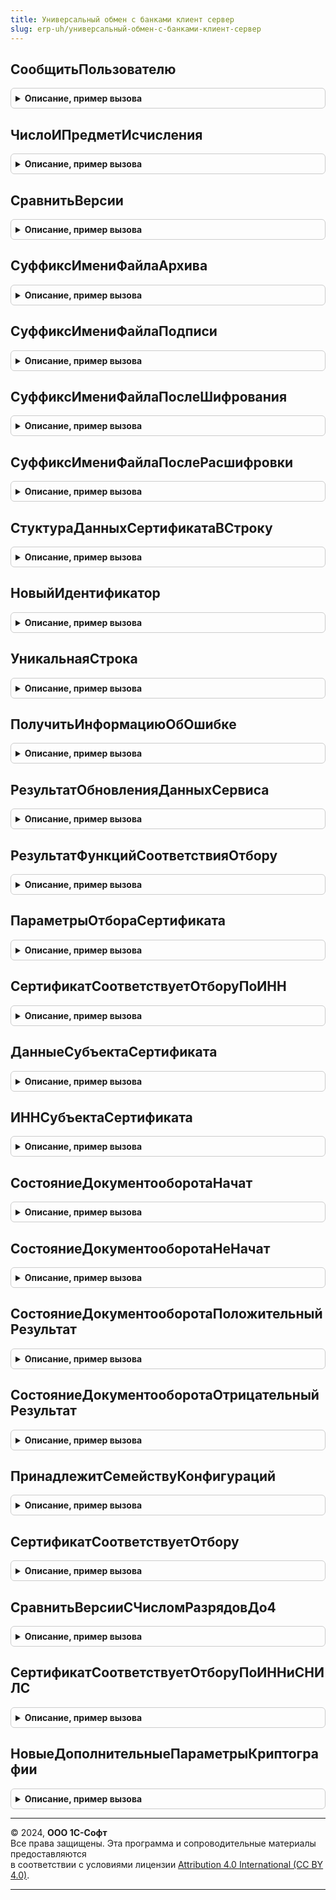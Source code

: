 ```yaml
---
title: Универсальный обмен с банками клиент сервер
slug: erp-uh/универсальный-обмен-с-банками-клиент-сервер
---
```



## СообщитьПользователю
<details style="margin: 1em 0; padding: 0.5em; border: 1px solid #ccc; border-radius: 6px;">

<summary style="font-weight: bold; cursor: pointer;">Описание, пример вызова</summary>

```bsl

Процедура СообщитьПользователю( Экспорт
```

Пример вызова
```bsl
УниверсальныйОбменСБанкамиКлиентСервер.СообщитьПользователю();
```
</details>

## ЧислоИПредметИсчисления
<details style="margin: 1em 0; padding: 0.5em; border: 1px solid #ccc; border-radius: 6px;">

<summary style="font-weight: bold; cursor: pointer;">Описание, пример вызова</summary>

```bsl

Функция ЧислоИПредметИсчисления( Экспорт
```

Пример вызова
```bsl
Результат = УниверсальныйОбменСБанкамиКлиентСервер.ЧислоИПредметИсчисления();
```
</details>

## СравнитьВерсии
<details style="margin: 1em 0; padding: 0.5em; border: 1px solid #ccc; border-radius: 6px;">

<summary style="font-weight: bold; cursor: pointer;">Описание, пример вызова</summary>

```bsl

// Сравнить две строки версий.
//
// Параметры:
//  СтрокаВерсии1  - Строка - номер версии в формате РР.{П|ПП}
//  СтрокаВерсии2  - Строка - второй сравниваемый номер версии.
//
// Возвращаемое значение:
//   Число   - больше 0, если СтрокаВерсии1 > СтрокаВерсии2; 0, если версии равны.
//
Функция СравнитьВерсии(Знач СтрокаВерсии1, Знач СтрокаВерсии2) Экспорт
```

Пример вызова
```bsl
Результат = УниверсальныйОбменСБанкамиКлиентСервер.СравнитьВерсии(СтрокаВерсии1, СтрокаВерсии2) 
```
</details>

## СуффиксИмениФайлаАрхива
<details style="margin: 1em 0; padding: 0.5em; border: 1px solid #ccc; border-radius: 6px;">

<summary style="font-weight: bold; cursor: pointer;">Описание, пример вызова</summary>

```bsl

// Возвращает суффикс имени файла архива при переносе клиент-сервер
// Суффикс добавляется к исходному имени файла
//
// Возвращаемое значение:
// 	Строка - суффикс имени
Функция СуффиксИмениФайлаАрхива() Экспорт
```

Пример вызова
```bsl
Результат = УниверсальныйОбменСБанкамиКлиентСервер.СуффиксИмениФайлаАрхива() 
```
</details>

## СуффиксИмениФайлаПодписи
<details style="margin: 1em 0; padding: 0.5em; border: 1px solid #ccc; border-radius: 6px;">

<summary style="font-weight: bold; cursor: pointer;">Описание, пример вызова</summary>

```bsl

// Возвращает суффикс имени файла подписи при переносе клиент-сервер
// Суффикс добавляется к исходному имени файла
//
// Возвращаемое значение:
// 	Строка - суффикс имени
Функция СуффиксИмениФайлаПодписи() Экспорт
```

Пример вызова
```bsl
Результат = УниверсальныйОбменСБанкамиКлиентСервер.СуффиксИмениФайлаПодписи() 
```
</details>

## СуффиксИмениФайлаПослеШифрования
<details style="margin: 1em 0; padding: 0.5em; border: 1px solid #ccc; border-radius: 6px;">

<summary style="font-weight: bold; cursor: pointer;">Описание, пример вызова</summary>

```bsl

// Возвращает суффикс имени зашифрованного файла при переносе клиент-сервер
//
// Возвращаемое значение:
// 	Строка - суффикс имени
Функция СуффиксИмениФайлаПослеШифрования() Экспорт
```

Пример вызова
```bsl
Результат = УниверсальныйОбменСБанкамиКлиентСервер.СуффиксИмениФайлаПослеШифрования() 
```
</details>

## СуффиксИмениФайлаПослеРасшифровки
<details style="margin: 1em 0; padding: 0.5em; border: 1px solid #ccc; border-radius: 6px;">

<summary style="font-weight: bold; cursor: pointer;">Описание, пример вызова</summary>

```bsl

// Возвращает суффикс имени расшифрованного файла при переносе клиент-сервер
//
// Возвращаемое значение:
// 	Строка - суффикс имени
Функция СуффиксИмениФайлаПослеРасшифровки() Экспорт
```

Пример вызова
```bsl
Результат = УниверсальныйОбменСБанкамиКлиентСервер.СуффиксИмениФайлаПослеРасшифровки() 
```
</details>

## СтуктураДанныхСертификатаВСтроку
<details style="margin: 1em 0; padding: 0.5em; border: 1px solid #ccc; border-radius: 6px;">

<summary style="font-weight: bold; cursor: pointer;">Описание, пример вызова</summary>

```bsl

Функция СтуктураДанныхСертификатаВСтроку(Структура) Экспорт
```

Пример вызова
```bsl
Результат = УниверсальныйОбменСБанкамиКлиентСервер.СтуктураДанныхСертификатаВСтроку(Структура) 
```
</details>

## НовыйИдентификатор
<details style="margin: 1em 0; padding: 0.5em; border: 1px solid #ccc; border-radius: 6px;">

<summary style="font-weight: bold; cursor: pointer;">Описание, пример вызова</summary>

```bsl

Функция НовыйИдентификатор() Экспорт
```

Пример вызова
```bsl
Результат = УниверсальныйОбменСБанкамиКлиентСервер.НовыйИдентификатор() 
```
</details>

## УникальнаяСтрока
<details style="margin: 1em 0; padding: 0.5em; border: 1px solid #ccc; border-radius: 6px;">

<summary style="font-weight: bold; cursor: pointer;">Описание, пример вызова</summary>

```bsl

Функция УникальнаяСтрока(ИсходнаяУникальнаяСтрока, МаксимальнаяДлина) Экспорт
```

Пример вызова
```bsl
Результат = УниверсальныйОбменСБанкамиКлиентСервер.УникальнаяСтрока(ИсходнаяУникальнаяСтрока, МаксимальнаяДлина) 
```
</details>

## ПолучитьИнформациюОбОшибке
<details style="margin: 1em 0; padding: 0.5em; border: 1px solid #ccc; border-radius: 6px;">

<summary style="font-weight: bold; cursor: pointer;">Описание, пример вызова</summary>

```bsl

Функция ПолучитьИнформациюОбОшибке(ИнформацияОбОшибке) Экспорт
```

Пример вызова
```bsl
Результат = УниверсальныйОбменСБанкамиКлиентСервер.ПолучитьИнформациюОбОшибке(ИнформацияОбОшибке) 
```
</details>

## РезультатОбновленияДанныхСервиса
<details style="margin: 1em 0; padding: 0.5em; border: 1px solid #ccc; border-radius: 6px;">

<summary style="font-weight: bold; cursor: pointer;">Описание, пример вызова</summary>

```bsl

// Конструктор для структуры с информацией о результатах обновления данных сервиса.
//
// Возвращаемое значение:
//   Структура   - содержит ключи для заполения информацией о результате обновления.
//
Функция РезультатОбновленияДанныхСервиса() Экспорт
```

Пример вызова
```bsl
Результат = УниверсальныйОбменСБанкамиКлиентСервер.РезультатОбновленияДанныхСервиса() 
```
</details>

## РезультатФункцийСоответствияОтбору
<details style="margin: 1em 0; padding: 0.5em; border: 1px solid #ccc; border-radius: 6px;">

<summary style="font-weight: bold; cursor: pointer;">Описание, пример вызова</summary>

```bsl

Функция РезультатФункцийСоответствияОтбору() Экспорт
```

Пример вызова
```bsl
Результат = УниверсальныйОбменСБанкамиКлиентСервер.РезультатФункцийСоответствияОтбору() 
```
</details>

## ПараметрыОтбораСертификата
<details style="margin: 1em 0; padding: 0.5em; border: 1px solid #ccc; border-radius: 6px;">

<summary style="font-weight: bold; cursor: pointer;">Описание, пример вызова</summary>

```bsl

// Заполняет структуру отбора сертификата по умолчанию.
// Разработчики сервисов могут дополнять структуру произвольными полями. Используется в функции СертификатСоответствуетОтбору .
//
// Параметры:
//   Сервис - ПеречислениеСсылка.СервисОбменаСБанками - сервис для проверки сертификата.
//   Организация - СправочникСсылка.Организация - организация для проверки сертификата.
// Возвращаемое значение:
//   Структура - структура с полями:
//     * Организация         - СправочникСсылка.Организация - организация для проверки сертификата.
//     * Сервис              - ПеречислениеСсылка.СервисОбменаСБанками - сервис для проверки сертификата.
//     * Дата                - Дата - дата проверки срока действия сертификата.
//     * ПредставлениеОтбора - Строка - строковое представление отбора.
Функция ПараметрыОтбораСертификата(Сервис, Организация, Дата = Неопределено) Экспорт
```

Пример вызова
```bsl
Результат = УниверсальныйОбменСБанкамиКлиентСервер.ПараметрыОтбораСертификата(Сервис, Организация, Дата);
```
</details>

## СертификатСоответствуетОтборуПоИНН
<details style="margin: 1em 0; padding: 0.5em; border: 1px solid #ccc; border-radius: 6px;">

<summary style="font-weight: bold; cursor: pointer;">Описание, пример вызова</summary>

```bsl

Процедура СертификатСоответствуетОтборуПоИНН(ДанныеСубъекта, ЭтоЮрЛицо, ПараметрыОтбора, Результат) Экспорт
```

Пример вызова
```bsl
УниверсальныйОбменСБанкамиКлиентСервер.СертификатСоответствуетОтборуПоИНН(ДанныеСубъекта, ЭтоЮрЛицо, ПараметрыОтбора, Результат) 
```
</details>

## ДанныеСубъектаСертификата
<details style="margin: 1em 0; padding: 0.5em; border: 1px solid #ccc; border-radius: 6px;">

<summary style="font-weight: bold; cursor: pointer;">Описание, пример вызова</summary>

```bsl

// Возвращает структуру данных субъекта на основании данных сертификата криптографии.
Функция ДанныеСубъектаСертификата(Сертификат) Экспорт
```

Пример вызова
```bsl
Результат = УниверсальныйОбменСБанкамиКлиентСервер.ДанныеСубъектаСертификата(Сертификат) 
```
</details>

## ИННСубъектаСертификата
<details style="margin: 1em 0; padding: 0.5em; border: 1px solid #ccc; border-radius: 6px;">

<summary style="font-weight: bold; cursor: pointer;">Описание, пример вызова</summary>

```bsl

// Возвращает значение ИНН для субъекта сертификата.
// Стандартные объектные идентификаторы атрибутов сертификата описаны в Приказе ФСБ России от 27.12.2011 N 795.
//
// Параметры:
//	Субъект - Структура, ФиксированнаяСтруктура - Содержит данные субъекта сертификата.
//
// Возвращаемое значение:
//	Строка - ИНН субъекта сертификата.
//
Функция ИННСубъектаСертификата(Субъект) Экспорт
```

Пример вызова
```bsl
Результат = УниверсальныйОбменСБанкамиКлиентСервер.ИННСубъектаСертификата(Субъект) 
```
</details>

## СостояниеДокументооборотаНачат
<details style="margin: 1em 0; padding: 0.5em; border: 1px solid #ccc; border-radius: 6px;">

<summary style="font-weight: bold; cursor: pointer;">Описание, пример вызова</summary>

```bsl

Функция СостояниеДокументооборотаНачат() Экспорт
```

Пример вызова
```bsl
Результат = УниверсальныйОбменСБанкамиКлиентСервер.СостояниеДокументооборотаНачат() 
```
</details>

## СостояниеДокументооборотаНеНачат
<details style="margin: 1em 0; padding: 0.5em; border: 1px solid #ccc; border-radius: 6px;">

<summary style="font-weight: bold; cursor: pointer;">Описание, пример вызова</summary>

```bsl

Функция СостояниеДокументооборотаНеНачат() Экспорт
```

Пример вызова
```bsl
Результат = УниверсальныйОбменСБанкамиКлиентСервер.СостояниеДокументооборотаНеНачат() 
```
</details>

## СостояниеДокументооборотаПоложительныйРезультат
<details style="margin: 1em 0; padding: 0.5em; border: 1px solid #ccc; border-radius: 6px;">

<summary style="font-weight: bold; cursor: pointer;">Описание, пример вызова</summary>

```bsl

Функция СостояниеДокументооборотаПоложительныйРезультат() Экспорт
```

Пример вызова
```bsl
Результат = УниверсальныйОбменСБанкамиКлиентСервер.СостояниеДокументооборотаПоложительныйРезультат() 
```
</details>

## СостояниеДокументооборотаОтрицательныйРезультат
<details style="margin: 1em 0; padding: 0.5em; border: 1px solid #ccc; border-radius: 6px;">

<summary style="font-weight: bold; cursor: pointer;">Описание, пример вызова</summary>

```bsl

Функция СостояниеДокументооборотаОтрицательныйРезультат() Экспорт
```

Пример вызова
```bsl
Результат = УниверсальныйОбменСБанкамиКлиентСервер.СостояниеДокументооборотаОтрицательныйРезультат() 
```
</details>

## ПринадлежитСемействуКонфигураций
<details style="margin: 1em 0; padding: 0.5em; border: 1px solid #ccc; border-radius: 6px;">

<summary style="font-weight: bold; cursor: pointer;">Описание, пример вызова</summary>

```bsl

// Сравнить два идентификатора семейств.
//
// Параметры:
//  Семейство  - Строка - идентификатор семейства.
//  ДопустимыеСемейства  - Строка - список допустимых семейств.
//
// Возвращаемое значение:
//   Булево   - Ложь, если Семейство не является допустимым; Истина, если семейство допустимо.
//
Функция ПринадлежитСемействуКонфигураций(Знач Семейство, Знач ДопустимыеСемейства) Экспорт
```

Пример вызова
```bsl
Результат = УниверсальныйОбменСБанкамиКлиентСервер.ПринадлежитСемействуКонфигураций(Семейство, ДопустимыеСемейства) 
```
</details>

## СертификатСоответствуетОтбору
<details style="margin: 1em 0; padding: 0.5em; border: 1px solid #ccc; border-radius: 6px;">

<summary style="font-weight: bold; cursor: pointer;">Описание, пример вызова</summary>

```bsl

// Проверка, что данный сертификат подходит под условия.
//
// Параметры:
//  Сертификат   - Строка - отпечаток сертификата.
//  ПараметрыОтбора - Структура - должна содержать по меньшей мере ключи Сервис и Организация.
//
// Возвращаемое значение:
//   Структура   - см. РезультатФункцийСоответствияОтбору()
//
Функция СертификатСоответствуетОтбору(Сертификат, ПараметрыОтбора) Экспорт
```

Пример вызова
```bsl
Результат = УниверсальныйОбменСБанкамиКлиентСервер.СертификатСоответствуетОтбору(Сертификат, ПараметрыОтбора) 
```
</details>

## СравнитьВерсииСЧисломРазрядовДо4
<details style="margin: 1em 0; padding: 0.5em; border: 1px solid #ccc; border-radius: 6px;">

<summary style="font-weight: bold; cursor: pointer;">Описание, пример вызова</summary>

```bsl

// Сравнить две строки версий с числом разрядов <= 4.
//
// Параметры:
//  СтрокаВерсии1  - Строка - номер версии в формате РР.[{П|ПП}[.ЗЗ[.СС]]].
//  СтрокаВерсии2  - Строка - второй сравниваемый номер версии.
//
// Возвращаемое значение:
//   Число   - больше 0, если СтрокаВерсии1 > СтрокаВерсии2; 0, если версии равны.
//
Функция СравнитьВерсииСЧисломРазрядовДо4(Знач СтрокаВерсии1, Знач СтрокаВерсии2) Экспорт
```

Пример вызова
```bsl
Результат = УниверсальныйОбменСБанкамиКлиентСервер.СравнитьВерсииСЧисломРазрядовДо4(СтрокаВерсии1, СтрокаВерсии2) 
```
</details>

## СертификатСоответствуетОтборуПоИННиСНИЛС
<details style="margin: 1em 0; padding: 0.5em; border: 1px solid #ccc; border-radius: 6px;">

<summary style="font-weight: bold; cursor: pointer;">Описание, пример вызова</summary>

```bsl

// Проверяет, что ИНН и СНИЛС (если заполнены) в данных о субъекте сертификата совпадают с фильтром.
//
// Параметры:
//  ДанныеСубъекта - Структура - см. УниверсальныйОбменСБанкамиКлиентСервер.ДанныеСубъектаСертификата()
//  ПараметрыОтбора - Структура - см. см. ФинОтчетностьВБанкиКлиентСервер.ПараметрыОтбораСертификата().
//	Результат     - Структура - заполняемый параметр. см. УниверсальныйОбменСБанкамиКлиентСервер.РезультатФункцийСоответствияОтбору().
//
Процедура СертификатСоответствуетОтборуПоИННиСНИЛС(ДанныеСубъекта, ПараметрыОтбора, Результат) Экспорт
```

Пример вызова
```bsl
УниверсальныйОбменСБанкамиКлиентСервер.СертификатСоответствуетОтборуПоИННиСНИЛС(ДанныеСубъекта, ПараметрыОтбора, Результат) 
```
</details>

## НовыеДополнительныеПараметрыКриптографии
<details style="margin: 1em 0; padding: 0.5em; border: 1px solid #ccc; border-radius: 6px;">

<summary style="font-weight: bold; cursor: pointer;">Описание, пример вызова</summary>

```bsl

// Конструктор для ключей, которые передаются при открытии общей формы ВводПараметровКриптографииОбменаСБанками .
//
Функция НовыеДополнительныеПараметрыКриптографии() Экспорт
```

Пример вызова
```bsl
Результат = УниверсальныйОбменСБанкамиКлиентСервер.НовыеДополнительныеПараметрыКриптографии() 
```
</details>

---

© 2024, **ООО 1С-Софт**  
Все права защищены. Эта программа и сопроводительные материалы предоставляются  
в соответствии с условиями лицензии [Attribution 4.0 International (CC BY 4.0)](https://creativecommons.org/licenses/by/4.0/legalcode).

---
